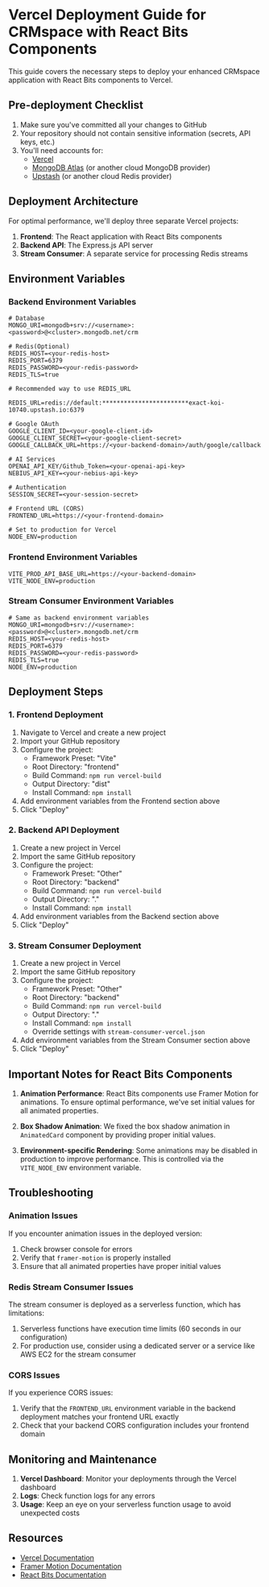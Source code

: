 # Vercel Deployment Guide for CRMspace with React Bits Components

This guide covers the necessary steps to deploy your enhanced CRMspace application with React Bits components to Vercel.

## Pre-deployment Checklist

1. Make sure you've committed all your changes to GitHub
2. Your repository should not contain sensitive information (secrets, API keys, etc.)
3. You'll need accounts for:
   - [Vercel](https://vercel.com)
   - [MongoDB Atlas](https://www.mongodb.com/cloud/atlas) (or another cloud MongoDB provider)
   - [Upstash](https://upstash.com) (or another cloud Redis provider)

## Deployment Architecture

For optimal performance, we'll deploy three separate Vercel projects:

1. **Frontend**: The React application with React Bits components
2. **Backend API**: The Express.js API server
3. **Stream Consumer**: A separate service for processing Redis streams

## Environment Variables

### Backend Environment Variables

```
# Database
MONGO_URI=mongodb+srv://<username>:<password>@<cluster>.mongodb.net/crm

# Redis(Optional)
REDIS_HOST=<your-redis-host>
REDIS_PORT=6379
REDIS_PASSWORD=<your-redis-password>
REDIS_TLS=true

# Recommended way to use REDIS_URL

REDIS_URL=redis://default:************************exact-koi-10740.upstash.io:6379

# Google OAuth
GOOGLE_CLIENT_ID=<your-google-client-id>
GOOGLE_CLIENT_SECRET=<your-google-client-secret>
GOOGLE_CALLBACK_URL=https://<your-backend-domain>/auth/google/callback

# AI Services
OPENAI_API_KEY/Github_Token=<your-openai-api-key>
NEBIUS_API_KEY=<your-nebius-api-key>

# Authentication
SESSION_SECRET=<your-session-secret>

# Frontend URL (CORS)
FRONTEND_URL=https://<your-frontend-domain>

# Set to production for Vercel
NODE_ENV=production
```

### Frontend Environment Variables

```
VITE_PROD_API_BASE_URL=https://<your-backend-domain>
VITE_NODE_ENV=production
```

### Stream Consumer Environment Variables

```
# Same as backend environment variables
MONGO_URI=mongodb+srv://<username>:<password>@<cluster>.mongodb.net/crm
REDIS_HOST=<your-redis-host>
REDIS_PORT=6379
REDIS_PASSWORD=<your-redis-password>
REDIS_TLS=true
NODE_ENV=production
```

## Deployment Steps

### 1. Frontend Deployment

1. Navigate to Vercel and create a new project
2. Import your GitHub repository
3. Configure the project:
   - Framework Preset: "Vite"
   - Root Directory: "frontend"
   - Build Command: `npm run vercel-build`
   - Output Directory: "dist"
   - Install Command: `npm install`
4. Add environment variables from the Frontend section above
5. Click "Deploy"

### 2. Backend API Deployment

1. Create a new project in Vercel
2. Import the same GitHub repository
3. Configure the project:
   - Framework Preset: "Other"
   - Root Directory: "backend"
   - Build Command: `npm run vercel-build`
   - Output Directory: "."
   - Install Command: `npm install`
4. Add environment variables from the Backend section above
5. Click "Deploy"

### 3. Stream Consumer Deployment

1. Create a new project in Vercel
2. Import the same GitHub repository
3. Configure the project:
   - Framework Preset: "Other"
   - Root Directory: "backend"
   - Build Command: `npm run vercel-build`
   - Output Directory: "."
   - Install Command: `npm install`
   - Override settings with `stream-consumer-vercel.json`
4. Add environment variables from the Stream Consumer section above
5. Click "Deploy"

## Important Notes for React Bits Components

1. **Animation Performance**: React Bits components use Framer Motion for animations. To ensure optimal performance, we've set initial values for all animated properties.

2. **Box Shadow Animation**: We fixed the box shadow animation in `AnimatedCard` component by providing proper initial values.

3. **Environment-specific Rendering**: Some animations may be disabled in production to improve performance. This is controlled via the `VITE_NODE_ENV` environment variable.

## Troubleshooting

### Animation Issues

If you encounter animation issues in the deployed version:

1. Check browser console for errors
2. Verify that `framer-motion` is properly installed
3. Ensure that all animated properties have proper initial values

### Redis Stream Consumer Issues

The stream consumer is deployed as a serverless function, which has limitations:

1. Serverless functions have execution time limits (60 seconds in our configuration)
2. For production use, consider using a dedicated server or a service like AWS EC2 for the stream consumer

### CORS Issues

If you experience CORS issues:

1. Verify that the `FRONTEND_URL` environment variable in the backend deployment matches your frontend URL exactly
2. Check that your backend CORS configuration includes your frontend domain

## Monitoring and Maintenance

1. **Vercel Dashboard**: Monitor your deployments through the Vercel dashboard
2. **Logs**: Check function logs for any errors
3. **Usage**: Keep an eye on your serverless function usage to avoid unexpected costs

## Resources

- [Vercel Documentation](https://vercel.com/docs)
- [Framer Motion Documentation](https://www.framer.com/motion/)
- [React Bits Documentation](https://github.com/DavidHDev/react-bits)

